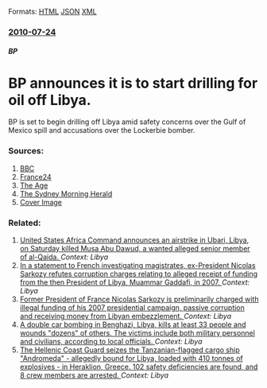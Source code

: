 
Formats: [HTML](/news/2010/07/24/bp-announces-it-is-to-start-drilling-for-oil-off-libya.html)  [JSON](/news/2010/07/24/bp-announces-it-is-to-start-drilling-for-oil-off-libya.json)  [XML](/news/2010/07/24/bp-announces-it-is-to-start-drilling-for-oil-off-libya.xml)  

### [2010-07-24](/news/2010/07/24/index.md)

##### BP
# BP announces it is to start drilling for oil off Libya. 

BP is set to begin drilling off Libya amid safety concerns over the Gulf of Mexico spill and accusations over the Lockerbie bomber.


### Sources:

1. [BBC](http://www.bbc.co.uk/news/world-africa-10751128)
2. [France24](http://www.france24.com/en/20100724-bp-start-drilling-off-libya-within-weeks)
3. [The Age](http://www.theage.com.au/world/bp-to-drill-for-oil-off-libya-20100725-10q2i.html)
4. [The Sydney Morning Herald](http://news.smh.com.au/breaking-news-world/bp-to-drill-for-oil-off-libya-in-weeks-20100725-10q0i.html)
4. [Cover Image](http://www.bbc.co.uk/news/special/2015/newsspec_10857/bbc_news_logo.png?cb=1)

### Related:

1. [United States Africa Command announces an airstrike in Ubari, Libya, on Saturday killed Musa Abu Dawud, a wanted alleged senior member of al-Qaida. ](/news/2018/03/28/united-states-africa-command-announces-an-airstrike-in-ubari-libya-on-saturday-killed-musa-abu-dawud-a-wanted-alleged-senior-member-of-al.md) _Context: Libya_
2. [In a statement to French investigating magistrates, ex-President Nicolas Sarkozy refutes corruption charges relating to alleged receipt of funding from the then President of Libya, Muammar Gaddafi, in 2007. ](/news/2018/03/22/in-a-statement-to-french-investigating-magistrates-ex-president-nicolas-sarkozy-refutes-corruption-charges-relating-to-alleged-receipt-of-f.md) _Context: Libya_
3. [Former President of France Nicolas Sarkozy is preliminarily charged with illegal funding of his 2007 presidential campaign, passive corruption and receiving money from Libyan embezzlement. ](/news/2018/03/21/former-president-of-france-nicolas-sarkozy-is-preliminarily-charged-with-illegal-funding-of-his-2007-presidential-campaign-passive-corrupti.md) _Context: Libya_
4. [A double car bombing in Benghazi, Libya, kills at least 33 people and wounds "dozens" of others. The victims include both military personnel and civilians, according to local officials. ](/news/2018/01/23/a-double-car-bombing-in-benghazi-libya-kills-at-least-33-people-and-wounds-dozens-of-others-the-victims-include-both-military-personnel.md) _Context: Libya_
5. [The Hellenic Coast Guard seizes the Tanzanian-flagged cargo ship "Andromeda" - allegedly bound for Libya, loaded with 410 tonnes of explosives - in Heraklion, Greece. 102 safety deficiencies are found, and 8 crew members are arrested. ](/news/2018/01/10/the-hellenic-coast-guard-seizes-the-tanzanian-flagged-cargo-ship-andromeda-a-allegedly-bound-for-libya-loaded-with-410-tonnes-of-explos.md) _Context: Libya_

